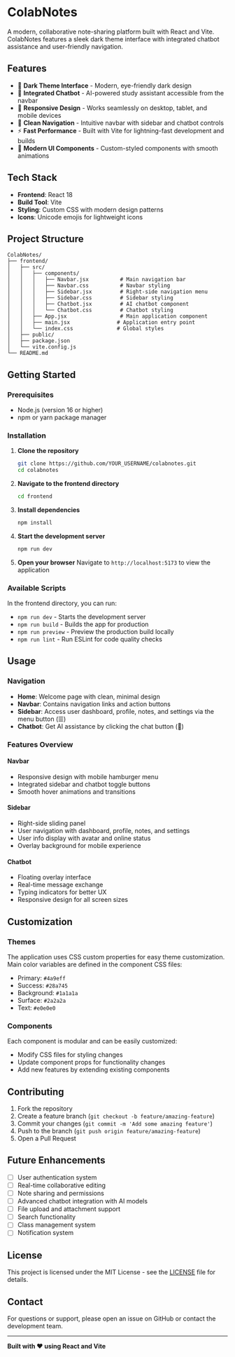# ColabNotes

A modern, collaborative note-sharing platform built with React and Vite. ColabNotes features a sleek dark theme interface with integrated chatbot assistance and user-friendly navigation.

## Features

- 🌙 **Dark Theme Interface** - Modern, eye-friendly dark design
- 💬 **Integrated Chatbot** - AI-powered study assistant accessible from the navbar
- 📱 **Responsive Design** - Works seamlessly on desktop, tablet, and mobile devices
- 🎯 **Clean Navigation** - Intuitive navbar with sidebar and chatbot controls
- ⚡ **Fast Performance** - Built with Vite for lightning-fast development and builds
- 🎨 **Modern UI Components** - Custom-styled components with smooth animations

## Tech Stack

- **Frontend**: React 18
- **Build Tool**: Vite
- **Styling**: Custom CSS with modern design patterns
- **Icons**: Unicode emojis for lightweight icons

## Project Structure

```
ColabNotes/
├── frontend/
│   ├── src/
│   │   ├── components/
│   │   │   ├── Navbar.jsx          # Main navigation bar
│   │   │   ├── Navbar.css          # Navbar styling
│   │   │   ├── Sidebar.jsx         # Right-side navigation menu
│   │   │   ├── Sidebar.css         # Sidebar styling
│   │   │   ├── Chatbot.jsx         # AI chatbot component
│   │   │   └── Chatbot.css         # Chatbot styling
│   │   ├── App.jsx                 # Main application component
│   │   ├── main.jsx               # Application entry point
│   │   └── index.css              # Global styles
│   ├── public/
│   ├── package.json
│   └── vite.config.js
└── README.md
```

## Getting Started

### Prerequisites

- Node.js (version 16 or higher)
- npm or yarn package manager

### Installation

1. **Clone the repository**
   ```bash
   git clone https://github.com/YOUR_USERNAME/colabnotes.git
   cd colabnotes
   ```

2. **Navigate to the frontend directory**
   ```bash
   cd frontend
   ```

3. **Install dependencies**
   ```bash
   npm install
   ```

4. **Start the development server**
   ```bash
   npm run dev
   ```

5. **Open your browser**
   Navigate to `http://localhost:5173` to view the application

### Available Scripts

In the frontend directory, you can run:

- `npm run dev` - Starts the development server
- `npm run build` - Builds the app for production
- `npm run preview` - Preview the production build locally
- `npm run lint` - Run ESLint for code quality checks

## Usage

### Navigation
- **Home**: Welcome page with clean, minimal design
- **Navbar**: Contains navigation links and action buttons
- **Sidebar**: Access user dashboard, profile, notes, and settings via the menu button (☰)
- **Chatbot**: Get AI assistance by clicking the chat button (💬)

### Features Overview

#### Navbar
- Responsive design with mobile hamburger menu
- Integrated sidebar and chatbot toggle buttons
- Smooth hover animations and transitions

#### Sidebar
- Right-side sliding panel
- User navigation with dashboard, profile, notes, and settings
- User info display with avatar and online status
- Overlay background for mobile experience

#### Chatbot
- Floating overlay interface
- Real-time message exchange
- Typing indicators for better UX
- Responsive design for all screen sizes

## Customization

### Themes
The application uses CSS custom properties for easy theme customization. Main color variables are defined in the component CSS files:

- Primary: `#4a9eff`
- Success: `#28a745`
- Background: `#1a1a1a`
- Surface: `#2a2a2a`
- Text: `#e0e0e0`

### Components
Each component is modular and can be easily customized:
- Modify CSS files for styling changes
- Update component props for functionality changes
- Add new features by extending existing components

## Contributing

1. Fork the repository
2. Create a feature branch (`git checkout -b feature/amazing-feature`)
3. Commit your changes (`git commit -m 'Add some amazing feature'`)
4. Push to the branch (`git push origin feature/amazing-feature`)
5. Open a Pull Request

## Future Enhancements

- [ ] User authentication system
- [ ] Real-time collaborative editing
- [ ] Note sharing and permissions
- [ ] Advanced chatbot integration with AI models
- [ ] File upload and attachment support
- [ ] Search functionality
- [ ] Class management system
- [ ] Notification system

## License

This project is licensed under the MIT License - see the [LICENSE](LICENSE) file for details.

## Contact

For questions or support, please open an issue on GitHub or contact the development team.

---

**Built with ❤️ using React and Vite**
